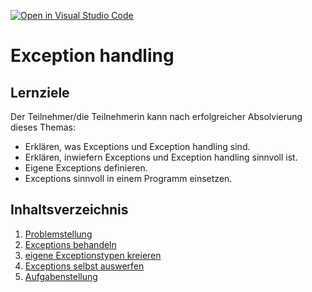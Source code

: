 [![Open in Visual Studio Code](https://classroom.github.com/assets/open-in-vscode-2e0aaae1b6195c2367325f4f02e2d04e9abb55f0b24a779b69b11b9e10269abc.svg)](https://classroom.github.com/online_ide?assignment_repo_id=17550190&assignment_repo_type=AssignmentRepo)
# Exception handling

## Lernziele
Der Teilnehmer/die Teilnehmerin kann nach erfolgreicher Absolvierung dieses Themas:
- Erklären, was Exceptions und Exception handling sind.
- Erklären, inwiefern Exceptions und Exception handling sinnvoll ist.
- Eigene Exceptions definieren.
- Exceptions sinnvoll in einem Programm einsetzen.

## Inhaltsverzeichnis

1. [Problemstellung](content/01-problemstellung.md)
1. [Exceptions behandeln](content/02-exception-handling.md)
1. [eigene Exceptionstypen kreieren](content/03-new-exception-classes.md)
1. [Exceptions selbst auswerfen](content/04-throw-exception.md)
1. [Aufgabenstellung](content/XX-aufgabenstellung.md)
